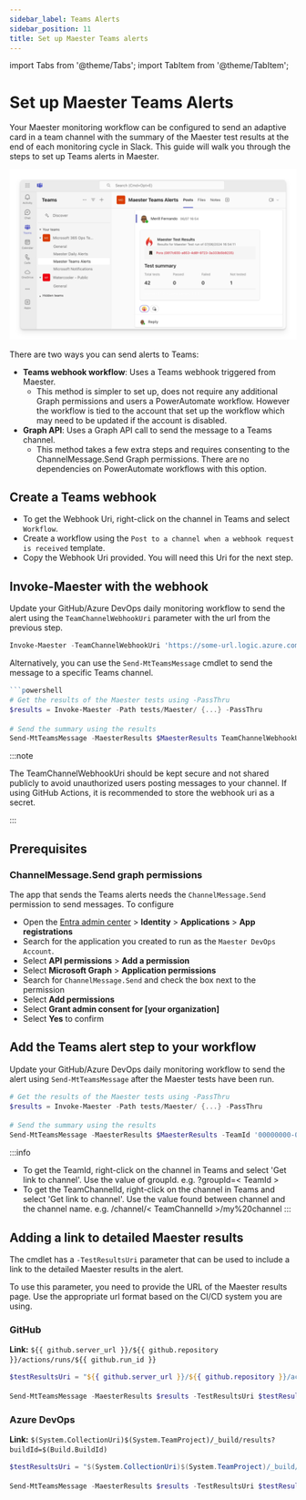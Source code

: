 ```yaml
---
sidebar_label: Teams Alerts
sidebar_position: 11
title: Set up Maester Teams alerts
---
```


import Tabs from '@theme/Tabs';
import TabItem from '@theme/TabItem';

# Set up Maester Teams Alerts

Your Maester monitoring workflow can be configured to send an adaptive card in a team channel with the summary of the Maester test results at the end of each monitoring cycle in Slack. This guide will walk you through the steps to set up Teams alerts in Maester.

![Maester - Microsoft Teams Alerts](assets/maester-teams-alert-test-result.png)

There are two ways you can send alerts to Teams:

- **Teams webhook workflow**: Uses a Teams webhook triggered from Maester.
  - This method is simpler to set up, does not require any additional Graph permissions and users a PowerAutomate workflow. However the workflow is tied to the account that set up the workflow which may need to be updated if the account is disabled.
- **Graph API**: Uses a Graph API call to send the message to a Teams channel.
  - This method takes a few extra steps and requires consenting to the ChannelMessage.Send Graph permissions. There are no dependencies on PowerAutomate workflows with this option.

<Tabs>
<TabItem value="wif" label="Teams webhook workflow" default>

## Create a Teams webhook

- To get the Webhook Uri, right-click on the channel in Teams and select `Workflow`.
- Create a workflow using the `Post to a channel when a webhook request is received` template.
- Copy the Webhook Uri provided. You will need this Uri for the next step.

## Invoke-Maester with the webhook

Update your GitHub/Azure DevOps daily monitoring workflow to send the alert using the `TeamChannelWebhookUri` parameter with the url from the previous step.

```powershell
Invoke-Maester -TeamChannelWebhookUri 'https://some-url.logic.azure.com/workflows/invoke?api-version=2016-06-01'
```

Alternatively, you can use the `Send-MtTeamsMessage` cmdlet to send the message to a specific Teams channel.

```powershell
```powershell
# Get the results of the Maester tests using -PassThru
$results = Invoke-Maester -Path tests/Maester/ {...} -PassThru

# Send the summary using the results
Send-MtTeamsMessage -MaesterResults $MaesterResults TeamChannelWebhookUri 'https://some-url.logic.azure.com/workflows/invoke?api-version=2016-06-01' -Subject 'Maester Results' -TestResultsUri "https://github.com/contoso/maester/runs/123456789"

```


:::note

The TeamChannelWebhookUri should be kept secure and not shared publicly to avoid unauthorized users posting messages to your channel. If using GitHub Actions, it is recommended to store the webhook uri as a secret.

:::

</TabItem>

  <TabItem value="gha-wif" label="Graph API" default>

## Prerequisites

### ChannelMessage.Send graph permissions

The app that sends the Teams alerts needs the `ChannelMessage.Send` permission to send messages. To configure

- Open the [Entra admin center](https://entra.microsoft.com) > **Identity** > **Applications** > **App registrations**
- Search for the application you created to run as the `Maester DevOps Account`.
- Select **API permissions** > **Add a permission**
- Select **Microsoft Graph** > **Application permissions**
- Search for `ChannelMessage.Send` and check the box next to the permission
- Select **Add permissions**
- Select **Grant admin consent for [your organization]**
- Select **Yes** to confirm

## Add the Teams alert step to your workflow

Update your GitHub/Azure DevOps daily monitoring workflow to send the alert using `Send-MtTeamsMessage` after the Maester tests have been run.

```powershell
# Get the results of the Maester tests using -PassThru
$results = Invoke-Maester -Path tests/Maester/ {...} -PassThru

# Send the summary using the results
Send-MtTeamsMessage -MaesterResults $MaesterResults -TeamId '00000000-0000-0000-0000-000000000000' -TeamChannelId '19%3A00000000000000000000000000000000%40thread.tacv2' -Subject 'Maester Results'

```

:::info

- To get the TeamId, right-click on the channel in Teams and select 'Get link to channel'. Use the value of groupId. e.g. ?groupId=< TeamId >
- To get the TeamChannelId, right-click on the channel in Teams and select 'Get link to channel'. Use the value found between channel and the channel name. e.g. /channel/< TeamChannelId >/my%20channel
  :::

</TabItem>

</Tabs>

## Adding a link to detailed Maester results

The cmdlet has a `-TestResultsUri` parameter that can be used to include a link to the detailed Maester results in the alert.

To use this parameter, you need to provide the URL of the Maester results page. Use the appropriate url format based on the CI/CD system you are using.

### GitHub

**Link:** `${{ github.server_url }}/${{ github.repository }}/actions/runs/${{ github.run_id }}`

```powershell
$testResultsUri = "${{ github.server_url }}/${{ github.repository }}/actions/runs/${{ github.run_id }}"

Send-MtTeamsMessage -MaesterResults $results -TestResultsUri $testResultsUri ...

```

### Azure DevOps

**Link:** `$(System.CollectionUri)$(System.TeamProject)/_build/results?buildId=$(Build.BuildId)`

```powershell
$testResultsUri = "$(System.CollectionUri)$(System.TeamProject)/_build/results?buildId=$(Build.BuildId)"

Send-MtTeamsMessage -MaesterResults $results -TestResultsUri $testResultsUri ...
```

